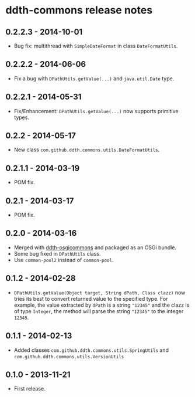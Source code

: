 ddth-commons release notes
==========================

0.2.2.3 - 2014-10-01
--------------------
- Bug fix: multithread with `SimpleDateFormat` in class `DateFormatUtils`.


0.2.2.2 - 2014-06-06
--------------------
- Fix a bug with `DPathUtils.getValue(...)` and `java.util.Date` type.


0.2.2.1 - 2014-05-31
--------------------
- Fix/Enhancement: `DPathUtils.getValue(...)` now supports primitive types.


0.2.2 - 2014-05-17
------------------
- New class `com.github.ddth.commons.utils.DateFormatUtils`.


0.2.1.1 - 2014-03-19
--------------------
- POM fix.


0.2.1 - 2014-03-17
------------------
- POM fix.


0.2.0 - 2014-03-16
------------------
- Merged with [ddth-osgicommons](https://github.com/DDTH/ddth-osgicommons) and packaged as an OSGi bundle.
- Some bug fixed in `DPathUtils` class.
- Use `common-pool2` instead of `common-pool`.


0.1.2 - 2014-02-28
------------------
- `DPathUtils.getValue(Object target, String dPath, Class clazz)` now tries its best to convert returned value to the specified type. For example, the value extracted by `dPath` is a string `"12345"` and the clazz is of type `Integer`, the method will parse the string `"12345"` to the integer `12345`.


0.1.1 - 2014-02-13
------------------
- Added classes `com.github.ddth.commons.utils.SpringUtils` and `com.github.ddth.commons.utils.VersionUtils`


0.1.0 - 2013-11-21
------------------
- First release.
